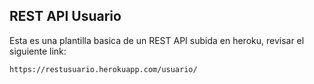 ## REST API Usuario

Esta es una plantilla basica de un REST API subida en heroku, revisar el siguiente link:

```
https://restusuario.herokuapp.com/usuario/
```